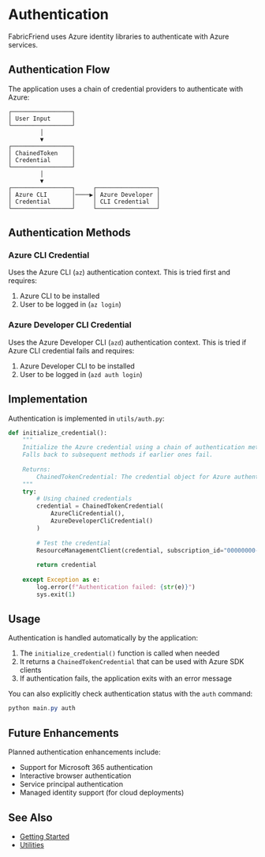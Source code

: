 # Authentication

FabricFriend uses Azure identity libraries to authenticate with Azure services.

## Authentication Flow

The application uses a chain of credential providers to authenticate with Azure:

```
┌─────────────────┐
│ User Input      │
└─────────────────┘
         │
         ▼
┌─────────────────┐
│ ChainedToken    │
│ Credential      │
└─────────────────┘
         │
         ▼
┌─────────────────┐     ┌─────────────────┐
│ Azure CLI       │────▶│ Azure Developer │
│ Credential      │     │ CLI Credential  │
└─────────────────┘     └─────────────────┘
```

## Authentication Methods

### Azure CLI Credential

Uses the Azure CLI (`az`) authentication context. This is tried first and requires:

1. Azure CLI to be installed
2. User to be logged in (`az login`)

### Azure Developer CLI Credential

Uses the Azure Developer CLI (`azd`) authentication context. This is tried if Azure CLI credential fails and requires:

1. Azure Developer CLI to be installed
2. User to be logged in (`azd auth login`)

## Implementation

Authentication is implemented in `utils/auth.py`:

```python
def initialize_credential():
    """
    Initialize the Azure credential using a chain of authentication methods.
    Falls back to subsequent methods if earlier ones fail.
    
    Returns:
        ChainedTokenCredential: The credential object for Azure authentication
    """
    try:
        # Using chained credentials
        credential = ChainedTokenCredential(
            AzureCliCredential(),
            AzureDeveloperCliCredential()
        )
        
        # Test the credential
        ResourceManagementClient(credential, subscription_id="00000000-0000-0000-0000-000000000000")
        
        return credential
        
    except Exception as e:
        log.error(f"Authentication failed: {str(e)}")
        sys.exit(1)
```

## Usage

Authentication is handled automatically by the application:

1. The `initialize_credential()` function is called when needed
2. It returns a `ChainedTokenCredential` that can be used with Azure SDK clients
3. If authentication fails, the application exits with an error message

You can also explicitly check authentication status with the `auth` command:

```powershell
python main.py auth
```

## Future Enhancements

Planned authentication enhancements include:

- Support for Microsoft 365 authentication
- Interactive browser authentication
- Service principal authentication
- Managed identity support (for cloud deployments)

## See Also

- [Getting Started](getting-started.md)
- [Utilities](utilities.md)
